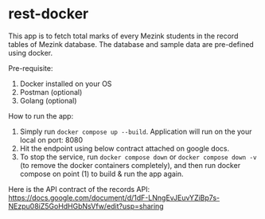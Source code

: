 # rest-docker
This app is to fetch total marks of every Mezink students in the record tables of Mezink database.
The database and sample data are pre-defined using docker.

Pre-requisite:
1. Docker installed on your OS
2. Postman (optional)
3. Golang (optional)

How to run the app:
1. Simply run ```docker compose up --build```. Application will run on the your local on port: 8080
2. Hit the endpoint using below contract attached on google docs.
3. To stop the service, run ```docker compose down``` or ```docker compose down -v``` (to remove the docker containers completely), and then run docker compose on point (1) to build & run the app again.

Here is the API contract of the records API:
https://docs.google.com/document/d/1dF-LNngEvJEuvYZiBp7s-NEzpu08iZ5GoHdHGbNsVfw/edit?usp=sharing
